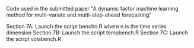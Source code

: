 
Code used in the submitted paper "A dynamic factor machine learning method for multi-variate and multi-step-ahead forecasting"


Section 7A: Launch the script benchn.R where n is the time series dimension
Section 7B: Launch the script tempbench.R
Section 7C: Launch the script volabench.R



